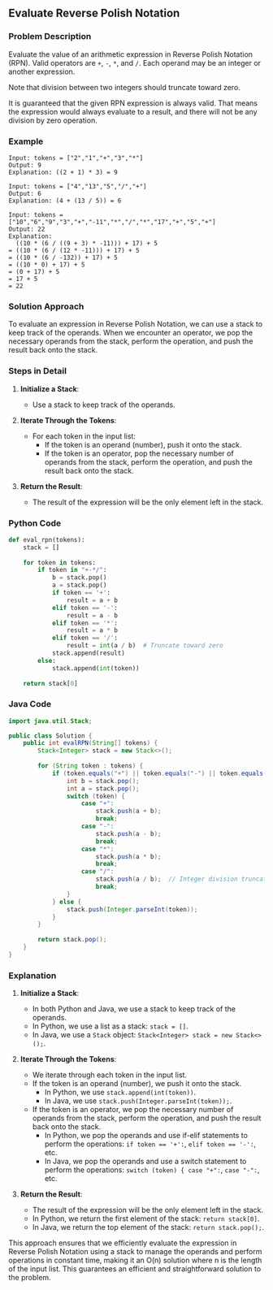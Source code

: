 ## Evaluate Reverse Polish Notation

### Problem Description
Evaluate the value of an arithmetic expression in Reverse Polish Notation (RPN). Valid operators are `+`, `-`, `*`, and `/`. Each operand may be an integer or another expression.

Note that division between two integers should truncate toward zero.

It is guaranteed that the given RPN expression is always valid. That means the expression would always evaluate to a result, and there will not be any division by zero operation.

### Example
```
Input: tokens = ["2","1","+","3","*"]
Output: 9
Explanation: ((2 + 1) * 3) = 9
```
```
Input: tokens = ["4","13","5","/","+"]
Output: 6
Explanation: (4 + (13 / 5)) = 6
```
```
Input: tokens = ["10","6","9","3","+","-11","*","/","*","17","+","5","+"]
Output: 22
Explanation: 
  ((10 * (6 / ((9 + 3) * -11))) + 17) + 5
= ((10 * (6 / (12 * -11))) + 17) + 5
= ((10 * (6 / -132)) + 17) + 5
= ((10 * 0) + 17) + 5
= (0 + 17) + 5
= 17 + 5
= 22
```

### Solution Approach
To evaluate an expression in Reverse Polish Notation, we can use a stack to keep track of the operands. When we encounter an operator, we pop the necessary operands from the stack, perform the operation, and push the result back onto the stack.

### Steps in Detail

1. **Initialize a Stack**:
   - Use a stack to keep track of the operands.

2. **Iterate Through the Tokens**:
   - For each token in the input list:
     - If the token is an operand (number), push it onto the stack.
     - If the token is an operator, pop the necessary number of operands from the stack, perform the operation, and push the result back onto the stack.

3. **Return the Result**:
   - The result of the expression will be the only element left in the stack.

### Python Code
```python
def eval_rpn(tokens):
    stack = []
    
    for token in tokens:
        if token in "+-*/":
            b = stack.pop()
            a = stack.pop()
            if token == '+':
                result = a + b
            elif token == '-':
                result = a - b
            elif token == '*':
                result = a * b
            elif token == '/':
                result = int(a / b)  # Truncate toward zero
            stack.append(result)
        else:
            stack.append(int(token))
    
    return stack[0]
```

### Java Code
```java
import java.util.Stack;

public class Solution {
    public int evalRPN(String[] tokens) {
        Stack<Integer> stack = new Stack<>();
        
        for (String token : tokens) {
            if (token.equals("+") || token.equals("-") || token.equals("*") || token.equals("/")) {
                int b = stack.pop();
                int a = stack.pop();
                switch (token) {
                    case "+":
                        stack.push(a + b);
                        break;
                    case "-":
                        stack.push(a - b);
                        break;
                    case "*":
                        stack.push(a * b);
                        break;
                    case "/":
                        stack.push(a / b);  // Integer division truncates toward zero in Java
                        break;
                }
            } else {
                stack.push(Integer.parseInt(token));
            }
        }
        
        return stack.pop();
    }
}
```

### Explanation

1. **Initialize a Stack**:
   - In both Python and Java, we use a stack to keep track of the operands.
   - In Python, we use a list as a stack: `stack = []`.
   - In Java, we use a `Stack` object: `Stack<Integer> stack = new Stack<>();`.

2. **Iterate Through the Tokens**:
   - We iterate through each token in the input list.
   - If the token is an operand (number), we push it onto the stack.
     - In Python, we use `stack.append(int(token))`.
     - In Java, we use `stack.push(Integer.parseInt(token));`.
   - If the token is an operator, we pop the necessary number of operands from the stack, perform the operation, and push the result back onto the stack.
     - In Python, we pop the operands and use if-elif statements to perform the operations: `if token == '+':`, `elif token == '-':`, etc.
     - In Java, we pop the operands and use a switch statement to perform the operations: `switch (token) { case "+":`, `case "-":`, etc.

3. **Return the Result**:
   - The result of the expression will be the only element left in the stack.
   - In Python, we return the first element of the stack: `return stack[0]`.
   - In Java, we return the top element of the stack: `return stack.pop();`.

This approach ensures that we efficiently evaluate the expression in Reverse Polish Notation using a stack to manage the operands and perform operations in constant time, making it an O(n) solution where n is the length of the input list. This guarantees an efficient and straightforward solution to the problem.
